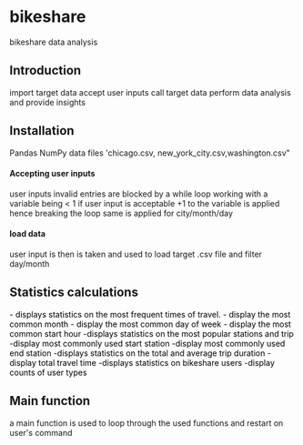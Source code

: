 # bikeshare
bikeshare data analysis 
## Introduction
import target data
accept user inputs
call target data 
perform data analysis and provide insights 
## Installation 
Pandas 
NumPy
data files 'chicago.csv, new_york_city.csv,washington.csv"
#### Accepting user inputs
user inputs invalid entries are blocked by a while loop working with a variable being < 1 if user input is acceptable +1 to the variable is applied hence breaking the loop
same is applied for city/month/day
#### load data 
user input is then is taken and used to load target .csv file and filter day/month
## Statistics calculations 
<font color='black'>- displays statistics on the most frequent times of travel.</font>
<font color='black'>- display the most common month</font>
<font color='black'>- display the most common day of week</font>
<font color='black'>- display the most common start hour</font>
<font color='black'>-displays statistics on the most popular stations and trip</font>
<font color='black'>-display most commonly used start station</font>
<font color='black'>-display most commonly used end station</font>
<font color='black'>-displays statistics on the total and average trip duration</font>
<font color='black'>-display total travel time</font>
<font color='black'>-displays statistics on bikeshare users</font>
<font color='black'>-display counts of user types</font>
## Main function 
a main function is used to loop through the used functions and restart on user's command 
